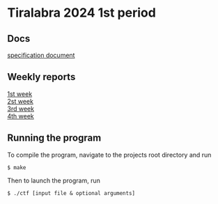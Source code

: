 # Tiralabra 2024 1st period

## Docs
[specification document](./docs/specification-document.md)

## Weekly reports
[1st week](./docs/weekly-report-1.md)\
[2st week](./docs/weekly-report-2.md)\
[3rd week](./docs/weekly-report-3.md)\
[4th week](./docs/weekly-report-4.md)

## Running the program
To compile the program, navigate to the projects root directory and run
```
$ make
```
Then to launch the program, run
```
$ ./ctf [input file & optional arguments]
```
